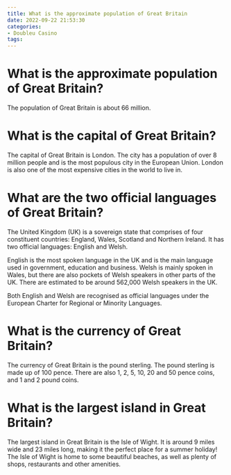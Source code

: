 ```yaml
---
title: What is the approximate population of Great Britain
date: 2022-09-22 21:53:30
categories:
- Doubleu Casino
tags:
---
```



#  What is the approximate population of Great Britain?

The population of Great Britain is about 66 million.

#  What is the capital of Great Britain?

The capital of Great Britain is London. The city has a population of over 8 million people and is the most populous city in the European Union. London is also one of the most expensive cities in the world to live in.

#  What are the two official languages of Great Britain?

The United Kingdom (UK) is a sovereign state that comprises of four constituent countries: England, Wales, Scotland and Northern Ireland. It has two official languages: English and Welsh.

English is the most spoken language in the UK and is the main language used in government, education and business. Welsh is mainly spoken in Wales, but there are also pockets of Welsh speakers in other parts of the UK. There are estimated to be around 562,000 Welsh speakers in the UK.

Both English and Welsh are recognised as official languages under the European Charter for Regional or Minority Languages.

#  What is the currency of Great Britain?

The currency of Great Britain is the pound sterling. The pound sterling is made up of 100 pence. There are also 1, 2, 5, 10, 20 and 50 pence coins, and 1 and 2 pound coins.

#  What is the largest island in Great Britain?

The largest island in Great Britain is the Isle of Wight. It is around 9 miles wide and 23 miles long, making it the perfect place for a summer holiday! The Isle of Wight is home to some beautiful beaches, as well as plenty of shops, restaurants and other amenities.